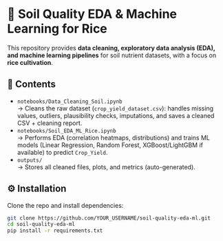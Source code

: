 # 🌱 Soil Quality EDA & Machine Learning for Rice

This repository provides **data cleaning, exploratory data analysis (EDA), and machine learning pipelines** for soil nutrient datasets, with a focus on **rice cultivation**.

## 📂 Contents
- `notebooks/Data_Cleaning_Soil.ipynb`  
  → Cleans the raw dataset (`crop_yield_dataset.csv`): handles missing values, outliers, plausibility checks, imputations, and saves a cleaned CSV + cleaning report.
- `notebooks/Soil_EDA_ML_Rice.ipynb`  
  → Performs EDA (correlation heatmaps, distributions) and trains ML models (Linear Regression, Random Forest, XGBoost/LightGBM if available) to predict `Crop_Yield`.
- `outputs/`  
  → Stores all cleaned files, plots, and metrics (auto-generated).

## ⚙️ Installation
Clone the repo and install dependencies:
```bash
git clone https://github.com/YOUR_USERNAME/soil-quality-eda-ml.git
cd soil-quality-eda-ml
pip install -r requirements.txt
